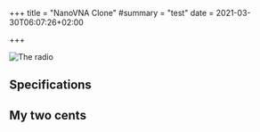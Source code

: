 +++
title = "NanoVNA Clone"
#summary = "test"
date = 2021-03-30T06:07:26+02:00

+++

![The radio](radio.jpg)

## Specifications

## My two cents

